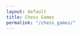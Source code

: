 ```yaml
---
layout: default
title: Chess Games
permalink: "/chess_games/"
---
```

<!DOCTYPE html>
<html>
  <head>
    <title>Chess</title>
    <link rel="stylesheet" href="assets/css/chessboard-1.0.0.min.css">
    <script src="https://code.jquery.com/jquery-1.12.4.min.js"></script>
    <script src="assets/chessboard-1.0.0.min.js"></script>
  </head>
  <body>
    <div id="board1" style="width: 400px"></div>
    <script>
        var board1 = ChessBoard('board1', 'start');
    </script>
  </body>
</html>
